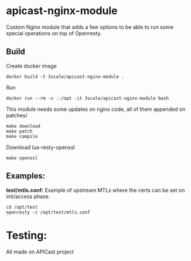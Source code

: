 # apicast-nginx-module

Custom Nginx module that adds a few options to be able to run some special
operations on top of Openresty.

## Build

Create docker image
```
docker build -t 3scale/apicast-nginx-module .
```

Run

```
docker run --rm -v .:/opt -it 3scale/apicast-nginx-module bash
```

This module needs some updates on nginx code, all of them appended on patches/

```
make download
make patch
make compile
```

Download lua-resty-openssl
```
make openssl
```

## Examples:

**test/mtls.conf:**
Example of upstream MTLs where the certs can be set on init/access phase.

```
cd /opt/test
openresty -c /opt/test/mtls.conf
```
# Testing:
All made on APICast project

